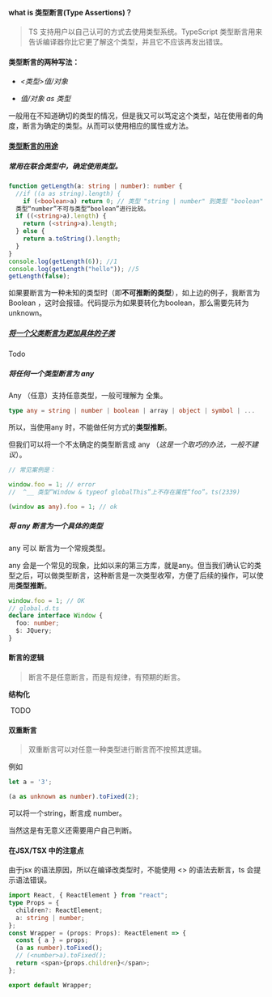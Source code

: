 #### what is 类型断言(Type Assertions)？

> TS 支持用户以自己认可的方式去使用类型系统。TypeScript 类型断言用来告诉编译器你比它更了解这个类型，并且它不应该再发出错误。



#### 类型断言的两种写法：

- *<类型>值/对象*

- *值/对象 as 类型*

  

一般用在不知道确切的类型的情况，但是我又可以笃定这个类型，站在使用者的角度，断言为确定的类型。从而可以使用相应的属性或方法。



#### [类型断言的用途](https://ts.xcatliu.com/basics/type-assertion.html#类型断言的用途)

##### 常用在联合类型中，确定使用类型。

```ts
function getLength(a: string | number): number {
  //if ((a as string).length) {
    if (<boolean>a) return 0; // 类型 "string | number" 到类型 "boolean" 的转换可能是错误的，因为两种类型不能充分重叠。如果这是有意的，请先将表达式转换为 "unknown"。
  类型“number”不可与类型“boolean”进行比较。
  if ((<string>a).length) {
    return (<string>a).length;
  } else {
    return a.toString().length;
  }
}
console.log(getLength(6)); //1
console.log(getLength("hello")); //5
getLength(false);
```



如果要断言为一种未知的类型时（即**不可推断的类型**），如上边的例子，我断言为Boolean ，这时会报错。代码提示为如果要转化为boolean，那么需要先转为unknown。

##### [将一个父类断言为更加具体的子类](https://ts.xcatliu.com/basics/type-assertion.html#将一个父类断言为更加具体的子类)

Todo

##### **将任何一个类型断言为 any**

Any （任意）支持任意类型，一般可理解为 全集。

```ts
type any = string | number | boolean | array | object | symbol | ...
```

所以，当使用any 时，不能做任何方式的**类型推断**。

但我们可以将一个不太确定的类型断言成 any （*这是一个取巧的办法，一般不建议*）。

```ts
// 常见案例是：

window.foo = 1; // error
//	^__ 类型“Window & typeof globalThis”上不存在属性“foo”。ts(2339)

(window as any).foo = 1; // ok
```



##### **将 any 断言为一个具体的类型**

any 可以 断言为一个常规类型。

any 会是一个常见的现象，比如以来的第三方库，就是any。但当我们确认它的类型之后，可以做类型断言，这种断言是一次类型收窄，方便了后续的操作，可以使用**类型推断**。

```ts
window.foo = 1; // OK
// global.d.ts
declare interface Window {
  foo: number;
  $: JQuery;
}
```



#### 断言的逻辑

> 断言不是任意断言，而是有规律，有预期的断言。

**结构化**

​	TODO

#### 双重断言

>  双重断言可以对任意一种类型进行断言而不按照其逻辑。

例如

```ts
let a = '3';

(a as unknown as number).toFixed(2);
```

可以将一个string，断言成 number。

当然这是有无意义还需要用户自己判断。








#### 在JSX/TSX 中的注意点

由于jsx 的语法原因，所以在编译改类型时，不能使用 <> 的语法去断言，ts 会提示语法错误。

```ts
import React, { ReactElement } from "react";
type Props = {
  children?: ReactElement;
  a: string | number;
};
const Wrapper = (props: Props): ReactElement => {
  const { a } = props;
  (a as number).toFixed();
  // (<number>a).toFixed();
  return <span>{props.children}</span>;
};

export default Wrapper;

```

